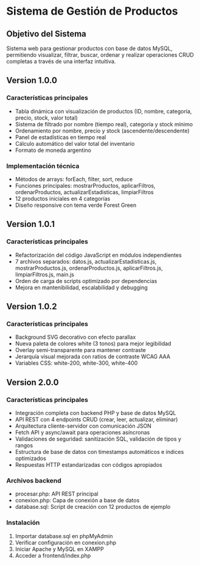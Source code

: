 # Sistema de Gestión de Productos

## Objetivo del Sistema
Sistema web para gestionar productos con base de datos MySQL, permitiendo visualizar, filtrar, buscar, ordenar y realizar operaciones CRUD completas a través de una interfaz intuitiva.


## Version 1.0.0

### Características principales
- Tabla dinámica con visualización de productos (ID, nombre, categoría, precio, stock, valor total)
- Sistema de filtrado por nombre (tiempo real), categoría y stock mínimo
- Ordenamiento por nombre, precio y stock (ascendente/descendente)
- Panel de estadísticas en tiempo real
- Cálculo automático del valor total del inventario
- Formato de moneda argentino

### Implementación técnica
- Métodos de arrays: forEach, filter, sort, reduce
- Funciones principales: mostrarProductos, aplicarFiltros, ordenarProductos, actualizarEstadisticas, limpiarFiltros
- 12 productos iniciales en 4 categorías
- Diseño responsive con tema verde Forest Green

## Version 1.0.1

### Características principales
- Refactorización del código JavaScript en módulos independientes
- 7 archivos separados: datos.js, actualizarEstadisticas.js, mostrarProductos.js, ordenarProductos.js, aplicarFiltros.js, limpiarFiltros.js, main.js
- Orden de carga de scripts optimizado por dependencias
- Mejora en mantenibilidad, escalabilidad y debugging





## Version 1.0.2

### Características principales
- Background SVG decorativo con efecto parallax
- Nueva paleta de colores white (3 tonos) para mejor legibilidad
- Overlay semi-transparente para mantener contraste
- Jerarquía visual mejorada con ratios de contraste WCAG AAA
- Variables CSS: white-200, white-300, white-400

## Version 2.0.0

### Características principales
- Integración completa con backend PHP y base de datos MySQL
- API REST con 4 endpoints CRUD (crear, leer, actualizar, eliminar)
- Arquitectura cliente-servidor con comunicación JSON
- Fetch API y async/await para operaciones asíncronas
- Validaciones de seguridad: sanitización SQL, validación de tipos y rangos
- Estructura de base de datos con timestamps automáticos e índices optimizados
- Respuestas HTTP estandarizadas con códigos apropiados

### Archivos backend
- procesar.php: API REST principal
- conexion.php: Capa de conexión a base de datos
- database.sql: Script de creación con 12 productos de ejemplo

### Instalación
1. Importar database.sql en phpMyAdmin
2. Verificar configuración en conexion.php
3. Iniciar Apache y MySQL en XAMPP
4. Acceder a frontend/index.php
